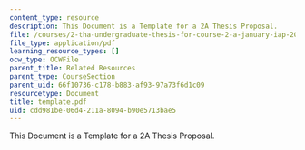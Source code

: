 ```yaml
---
content_type: resource
description: This Document is a Template for a 2A Thesis Proposal.
file: /courses/2-tha-undergraduate-thesis-for-course-2-a-january-iap-2007/cdd981be06d4211a8094b90e5713bae5_template.pdf
file_type: application/pdf
learning_resource_types: []
ocw_type: OCWFile
parent_title: Related Resources
parent_type: CourseSection
parent_uid: 66f10736-c178-b883-af93-97a73f6d1c09
resourcetype: Document
title: template.pdf
uid: cdd981be-06d4-211a-8094-b90e5713bae5
---
```

This Document is a Template for a 2A Thesis Proposal.

